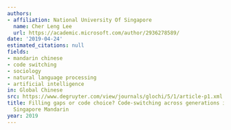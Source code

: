 ```yaml
---
authors:
- affiliation: National University Of Singapore
  name: Cher Leng Lee
  url: https://academic.microsoft.com/author/2936278589/
date: '2019-04-24'
estimated_citations: null
fields:
- mandarin chinese
- code switching
- sociology
- natural language processing
- artificial intelligence
in: Global Chinese
src: https://www.degruyter.com/view/journals/glochi/5/1/article-p1.xml
title: Filling gaps or code choice? Code-switching across generations in colloquial
  Singapore Mandarin
year: 2019
---
```

